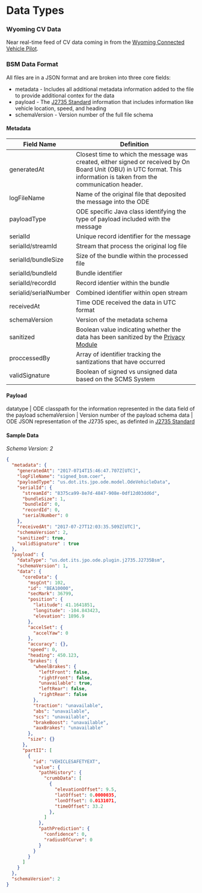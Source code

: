 # Data Types

### Wyoming CV Data

Near real-time feed of CV data coming in from the [Wyoming Connected Vehicle Pilot]( https://www.its.dot.gov/pilots/pilots_wydot.htm).

### BSM Data Format

All files are in a JSON format and are broken into three core fields:

- metadata - Includes all additional metadata information added to the file to provide additional contex for the data
- payload - The [J2735 Standard](http://standards.sae.org/j2735_201603/) information that includes information like vehicle location, speed, and heading
- schemaVersion - Version number of the full file schema

#### Metadata 

Field Name | Definition 
--- | --- 
generatedAt | Closest time to which the message was created, either signed or received by On Board Unit (OBU) in UTC format. This information is taken from the communication header.
logFileName | Name of the original file that deposited the message into the ODE
payloadType | ODE specific Java class identifying the type of payload included with the message
serialId | Unique record identifier for the message
serialId/streamId |Stream that process the original log file
serialId/bundleSize | Size of the bundle within the processed file
serialId/bundleId | Bundle identifier
serialId/recordId | Record identier within the bundle
serialid/serialNumber | Combined identifier within open stream
receivedAt | Time ODE received the data in UTC format
schemaVersion | Version of the metadata schema
sanitized | Boolean value indicating whether the data has been sanitized by the [Privacy Module](https://github.com/usdot-jpo-ode/jpo-cvdp)
proccessedBy | Array of identifier tracking the santizations that have occurred
validSignature | Boolean of signed vs unsigned data based on the SCMS System

#### Payload 


datatype | ODE classpath for the information represented in the data field of the payload
schemaVersion | Version number of the payload schema
data | ODE JSON representation of the J2735 spec, as definted in [J2735 Standard](http://standards.sae.org/j2735_201603/)

#### Sample Data 
*Schema Version: 2*

```json
{
  "metadata": {
    "generatedAt": "2017-0714T15:46:47.707Z[UTC]",            
    "logFileName": "signed_bsm.coer",                         
    "payloadType": "us.dot.its.jpo.ode.model.OdeVehicleData", 
    "serialId": {
      "streamId": "8375ca99-8e7d-4847-908e-0df12d03dd6d",     
      "bundleSize": 1,                                        
      "bundleId": 0,                                          
      "recordId": 0,                                          
      "serialNumber": 0
    },
    "receivedAt": "2017-07-27T12:03:35.509Z[UTC]",                 
    "schemaVersion": 2,
    "sanitized": true,
    "validSignature" : true
  },
  "payload": {                                                
    "dataType": "us.dot.its.jpo.ode.plugin.j2735.J2735Bsm",
    "schemaVersion": 1,
    "data": {                                                 
      "coreData": {
        "msgCnt": 102,
        "id": "BEA10000",
        "secMark": 36799,
        "position": {
          "latitude": 41.1641851,
          "longitude": -104.843423,
          "elevation": 1896.9
        },        
        "accelSet": {
          "accelYaw": 0
        },
        "accuracy": {},
        "speed": 0,
        "heading": 450.123,
        "brakes": {
          "wheelBrakes": {
            "leftFront": false,
            "rightFront": false,
            "unavailable": true,
            "leftRear": false,
            "rightRear": false
          },
          "traction": "unavailable",
          "abs": "unavailable",
          "scs": "unavailable",
          "brakeBoost": "unavailable",
          "auxBrakes": "unavailable"
        },
        "size": {}
      },
      "partII": [
        {
          "id": "VEHICLESAFETYEXT",
          "value": {
            "pathHistory": {
              "crumbData": [
                {
                  "elevationOffset": 9.5,
                  "latOffset": 0.0000035,
                  "lonOffset": 0.0131071,
                  "timeOffset": 33.2
                },             
              ]
            },
            "pathPrediction": {
              "confidence": 0,
              "radiusOfCurve": 0
            }
          }
        }
      ]
    }
  },
  "schemaVersion": 2
}
```

